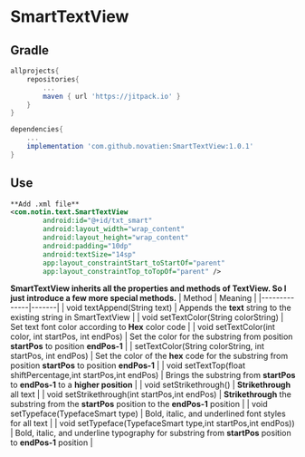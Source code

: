 # SmartTextView
## Gradle
```gradle
allprojects{
	repositories{
		...
		maven { url 'https://jitpack.io' }
	}
}

dependencies{
    ...
    implementation 'com.github.novatien:SmartTextView:1.0.1'
}
 ```
## Use
```xml
**Add .xml file**
<com.notin.text.SmartTextView
        android:id="@+id/txt_smart"
        android:layout_width="wrap_content"
        android:layout_height="wrap_content"
        android:padding="10dp"
        android:textSize="14sp"
        app:layout_constraintStart_toStartOf="parent"
        app:layout_constraintTop_toTopOf="parent" />
```
**SmartTextView inherits all the properties and methods of TextView. So I just introduce a few more special methods.**
| Method | Meaning |
|--------------|-------|
| void textAppend(String text) | Appends the **text** string to the existing string in SmartTextView |
| void setTextColor(String colorString) | Set text font color according to **Hex** color code | 
| void setTextColor(int color, int startPos, int endPos) | Set the color for the substring from position **startPos** to position **endPos-1** | 
| setTextColor(String colorString, int startPos, int endPos) | Set the color of the **hex** code for the substring from position **startPos** to position **endPos-1** | 
| void setTextTop(float shiftPercentage,int startPos,int endPos) | Brings the substring from **startPos** to **endPos-1** to a **higher position** | 
| void setStrikethrough() | **Strikethrough** all text | 
| void setStrikethrough(int startPos,int endPos) | **Strikethrough** the substring from the **startPos** position to the **endPos-1** position | 
| void setTypeface(TypefaceSmart type) | Bold, italic, and underlined font styles for all text | 
| void setTypeface(TypefaceSmart type,int startPos,int endPos)) | Bold, italic, and underline typography for substring from **startPos** position to **endPos-1** position | 
